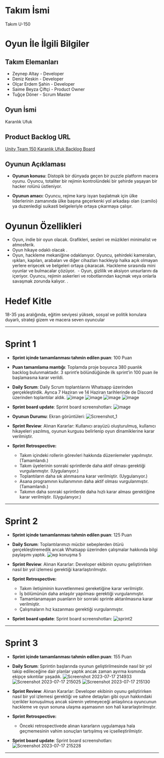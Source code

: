
# **Takım İsmi**

Takım U-150

# Oyun İle İlgili Bilgiler

## Takım Elemanları
- Zeynep Altay - Developer  
- Deniz Keskin - Developer  
- Olçar Erdem Şahin - Developer  
- Saime Beyza Çiftçi - Product Owner  
- Tuğçe Döner - Scrum Master  


## Oyun İsmi

Karanlık Ufuk

## Product Backlog URL

[Unity Team 150 Karanlık Ufuk Backlog Board](https://app.asana.com/0/1204825645161485/board)

## Oyunun Açıklaması

- **Oyunun konusu**: Distopik bir dünyada geçen bir puzzle platform macera oyunu. Oyuncu, totaliter bir rejimin kontrolündeki bir şehirde yaşayan bir hacker rolünü üstleniyor.

- **Oyunun amacı**: Oyuncu, rejime karşı isyan başlatmak için ülke liderlerinin zamanında ülke başına geçerkenki yol arkadaşı olan {camilo} ya duzenledigi suikasti belgeleriyle ortaya çıkarmaya çalışır.

# Oyunun Özellikleri
- Oyun, indie bir oyun olacak. Grafikleri, sesleri ve müzikleri minimalist ve atmosferik.
- Oyun hikaye odaklı olacak .
- Oyun, hackleme mekaniğine odaklanıyor. Oyuncu, şehirdeki kameraları, ışıkları, kapıları, arabaları ve diğer cihazları hackleyip halka açık olmayan yerlere erişecek ve belgeleri ortaya çıkaracak.  Hackleme sırasında mini oyunlar ve bulmacalar çözüyor.
 - Oyun, gizlilik ve aksiyon unsurlarını da içeriyor. Oyuncu, rejimin askerleri ve robotlarından kaçmak veya onlarla savaşmak zorunda kalıyor. .

# Hedef Kitle
18-35 yaş aralığında, eğitim seviyesi yüksek, sosyal ve politik konulara duyarlı, strateji gizem ve macera seven oyuncular


---

# Sprint 1

- **Sprint içinde tamamlanması tahmin edilen puan**: 100 Puan


- **Puan tamamlama mantığı**: Toplamda proje boyunca 380 puanlık backlog bulunmaktadır. 3 sprint’e bölündüğünde ilk sprint’in 100 puan ile başlamasına karar verildi. 


- **Daily Scrum**: Daily Scrum toplantılarını Whatsapp üzerinden gerçekleştirdik. Ayrıca 7 Haziran ve 14 Haziran tarihlerinde de Discord üzerinden toplantılar aldık.
![image](https://github.com/olcarerdemsahin/U-150/assets/107191006/ca9b22b4-0ed3-4f37-82b2-f0d891728242)
![image](https://github.com/olcarerdemsahin/U-150/assets/107191006/e1895812-2331-4a20-baf8-928e91b5b1f6)
![image](https://github.com/olcarerdemsahin/U-150/assets/107191006/8ba3fd28-4561-4ebe-abde-6a8ff9b0483e)
![image](https://github.com/olcarerdemsahin/U-150/assets/107191006/e124a080-eb51-48b6-90cb-e29c40d76535)


- **Sprint board update**: Sprint board screenshotları: 
![image](https://github.com/olcarerdemsahin/U-150/assets/107191006/75ce1840-a0a6-4511-9852-257a8fb7e0ef)


- **Oyunun Durumu**: Ekran görüntüleri:
![Screenshot_1](https://github.com/olcarerdemsahin/U-150/assets/107191006/98ea8c1a-c794-46a3-80a9-47e5dc8c027c)


- **Sprint Review**: 
Alınan Kararlar: Kullanıcı arayüzü oluşturulmuş, kullanıcı hikayeleri yazılmış, oyunun kurgusu belirlenip oyun dinamiklerine karar verilmiştir. 

- **Sprint Retrospective:**
  -	Takım içindeki rollerin görevleri hakkında düzenlemeler yapılmıştır.  (Tamamlandı.)
  -	Takım üyelerinin sonraki sprintlerde daha aktif olması gerektiği vurgulanmıştır. (Uygulanıyor.)
  -	Toplantıların daha sık alınmasına karar verilmiştir. (Uygulanıyor.)
  -	Asana programının kullanımının daha aktif olması vurgulanmıştır. (Tamamlandı.)
  -	Takımın daha sonraki sprintlerde daha hızlı karar alması gerektiğine karar verilmiştir. (Uygulanıyor.)

---
# Sprint 2

- **Sprint içinde tamamlanması tahmin edilen puan**: 125 Puan

- **Daily Scrum**: Toplantılarımızı mücbir sebeplerden ötürü gerçekleştiremedik ancak Whatsapp üzerinden çalışmalar hakkında bilgi paylaşımı yaptık.
 ![wp konuşma 5](https://github.com/olcarerdemsahin/U-150/assets/78545523/32af22d7-092c-4725-b199-d06d800981e6)


- **Sprint Review**:
  Alınan Kararlar: Developer ekibinin oyunu geliştirirken nasıl bir yol izlemesi gerektiği kararlaştırılmıştır.

- **Sprint Retrospective:**
    - Takım iletişiminin kuvvetlenmesi gereketiğine karar verilmiştir.
    - İş bölümünün daha anlaşılır yapılması gerektiği vurgulanmıştır.
    - Tamamlanamayan puanların bir sonraki sprinte aktarılmasına karar verilmiştir.
    - Çalışmaların hız kazanması gerektiği vurgulanmıştır.

- **Sprint board update**: Sprint board screenshotları:
![sprint2](https://github.com/olcarerdemsahin/U-150/assets/78545523/fe3b4dc6-fe7d-4f97-9e89-f9b037963ffb)

---

# Sprint 3

- **Sprint içinde tamamlanması tahmin edilen puan**: 155 Puan

- **Daily Scrum**: Sprintin başlarında oyunun geliştirilmesinde nasıl bir yol takip edileceğine dair planlar yaptık ancak zaman ayırma kısmında ekipçe sıkıntılar yaşadık.
  ![Screenshot 2023-07-17 214933](https://github.com/olcarerdemsahin/U-150/assets/78545523/76ea8772-da32-444b-bcdf-12ac2a62c88b)
  ![Screenshot 2023-07-17 215025](https://github.com/olcarerdemsahin/U-150/assets/78545523/992399d8-977c-468c-ae4a-de03e193697d)
  ![Screenshot 2023-07-17 215130](https://github.com/olcarerdemsahin/U-150/assets/78545523/4c6fca4d-b80e-48b1-959c-2f7345b933a6)



- **Sprint Review**:
  Alınan Kararlar: Developer ekibinin oyunu geliştirirken nasıl bir yol izlemesi gerektiği ve sahne detayları gibi oyun hakkındaki içerikler konuşulmuş ancak sürenin yetmeyeceği anlaşılınca oyuncunun hackleme ve oyun sonuna ulaşma aşamasının son hali kararlaştırılmıştır.

- **Sprint Retrospective:**
    - Önceki retrospectivede alınan kararların uygulamaya hala geçmemesinin vahim sonuçları tartışılmış ve içselleştirilmiştir.

- **Sprint board update**: Sprint board screenshotları:
![Screenshot 2023-07-17 215228](https://github.com/olcarerdemsahin/U-150/assets/78545523/5695dbf9-d628-4424-889c-e441a75005eb)


---
